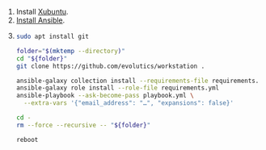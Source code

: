 1. Install [Xubuntu](https://xubuntu.org).
1. [Install Ansible](https://docs.ansible.com/ansible/latest/installation_guide/intro_installation.html#latest-releases-via-apt-ubuntu).
1. ```bash
   sudo apt install git

   folder="$(mktemp --directory)"
   cd "${folder}"
   git clone https://github.com/evolutics/workstation .

   ansible-galaxy collection install --requirements-file requirements.yml
   ansible-galaxy role install --role-file requirements.yml
   ansible-playbook --ask-become-pass playbook.yml \
     --extra-vars '{"email_address": "…", "expansions": false}'

   cd -
   rm --force --recursive -- "${folder}"

   reboot
   ```
